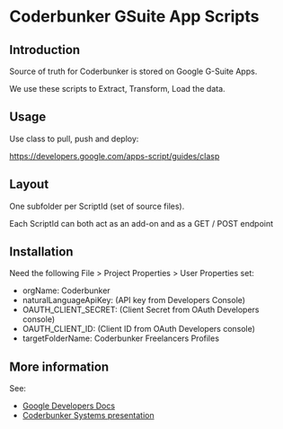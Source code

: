 # Coderbunker GSuite App Scripts

## Introduction

Source of truth for Coderbunker is stored on Google G-Suite Apps.

We use these scripts to Extract, Transform, Load the data.

## Usage

Use class to pull, push and deploy:

https://developers.google.com/apps-script/guides/clasp

## Layout

One subfolder per ScriptId (set of source files).

Each ScriptId can both act as an add-on and as a GET / POST endpoint

## Installation

Need the following File > Project Properties > User Properties set:

* orgName: Coderbunker
* naturalLanguageApiKey: (API key from Developers Console)
* OAUTH_CLIENT_SECRET: (Client Secret from OAuth Developers console)
* OAUTH_CLIENT_ID: (Client ID from OAuth Developers console)
* targetFolderName: Coderbunker Freelancers Profiles

## More information

See:

* [Google Developers Docs](https://developers.google.com/apps-script/)
* [Coderbunker Systems presentation]( https://docs.google.com/presentation/d/1ldRkSu5u0jK5LqAaN8OMU6G81a24TUJBOtVZp-B5C9k/edit#slide=id.g336ffe7dfd_0_4)
